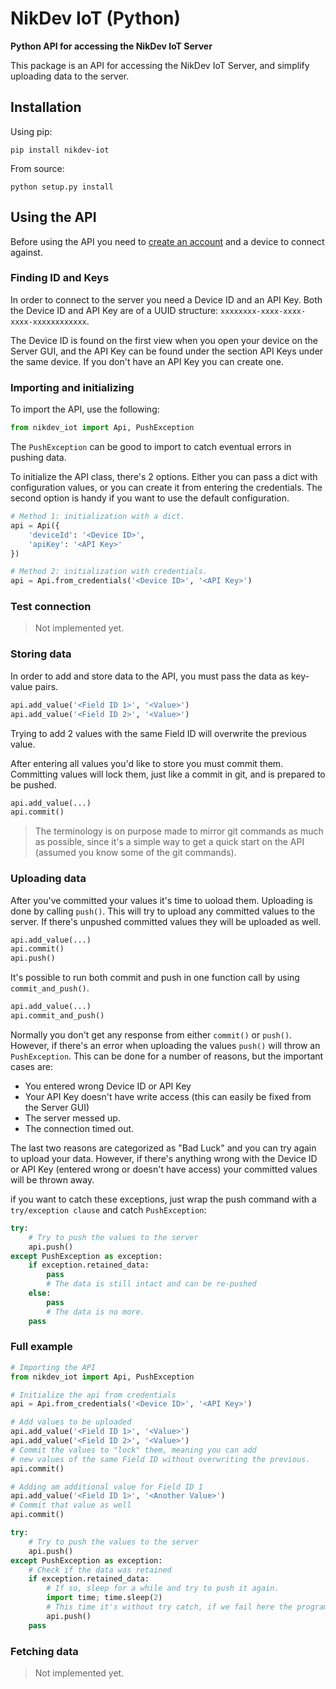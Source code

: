 # NikDev IoT (Python)

**Python API for accessing the NikDev IoT Server**

This package is an API for accessing the NikDev IoT Server,
and simplify uploading data to the server.

## Installation

Using pip:

    pip install nikdev-iot

From source:

    python setup.py install


## Using the API

Before using the API you need to [create an account](https://iot.nik-dev.se/admin/register)
and a device to connect against.

### Finding ID and Keys

In order to connect to the server you need a Device ID and an API Key.
Both the Device ID and API Key are of a UUID structure:
`xxxxxxxx-xxxx-xxxx-xxxx-xxxxxxxxxxxx`.

The Device ID is found on the first view when you open your device on the
Server GUI, and the API Key can be found under the section API Keys
under the same device. If you don't have an API Key you can create one.

### Importing and initializing
To import the API, use the following:
```python
from nikdev_iot import Api, PushException
```

The `PushException` can be good to import to catch eventual errors in pushing data.

To initialize the API class, there's 2 options. Either you can
pass a dict with configuration values, or you can create it from
entering the credentials. The second option is handy if you want
to use the default configuration.

```python
# Method 1: initialization with a dict.
api = Api({
    'deviceId': '<Device ID>',
    'apiKey': '<API Key>'
})

# Method 2: initialization with credentials.
api = Api.from_credentials('<Device ID>', '<API Key>')
```

### Test connection
> Not implemented yet.

### Storing data
In order to add and store data to the API, you must pass the data as key-value pairs.

```python
api.add_value('<Field ID 1>', '<Value>')
api.add_value('<Field ID 2>', '<Value>')
```

Trying to add 2 values with the same Field ID will overwrite the previous value.

After entering all values you'd like to store you must commit them.
Committing values will lock them, just like a commit in git, and is
prepared to be pushed.

```python
api.add_value(...)
api.commit()
```

> The terminology is on purpose made to mirror git commands as much
> as possible, since it's a simple way to get a quick start on the API
> (assumed you know some of the git commands).


### Uploading data
After you've committed your values it's time to uoload them.
Uploading is done by calling `push()`. This will try to upload
any committed values to the server. If there's unpushed committed
values they will be uploaded as well.

```python
api.add_value(...)
api.commit()
api.push()
```

It's possible to run both commit and push in one function
call by using `commit_and_push()`.
```python
api.add_value(...)
api.commit_and_push()
```

Normally you don't get any response from either `commit()` or `push()`.
However, if there's an error when uploading the values `push()` will throw an
`PushException`. This can be done for a number of reasons, but the important cases are:
 - You entered wrong Device ID or API Key
 - Your API Key doesn't have write access (this can easily be fixed from the Server GUI)
 - The server messed up.
 - The connection timed out.

The last two reasons are categorized as "Bad Luck" and you can try again to upload your data.
However, if there's anything wrong with the Device ID or API Key (entered wrong or doesn't have access)
your committed values will be thrown away.

if you want to catch these exceptions, just wrap the push command with a `try/exception clause` and
catch `PushException`:

```python
try:
    # Try to push the values to the server
    api.push()
except PushException as exception:
    if exception.retained_data:
        pass
        # The data is still intact and can be re-pushed
    else:
        pass
        # The data is no more.
    pass
```

### Full example

```python
# Importing the API
from nikdev_iot import Api, PushException

# Initialize the api from credentials
api = Api.from_credentials('<Device ID>', '<API Key>')

# Add values to be uploaded
api.add_value('<Field ID 1>', '<Value>')
api.add_value('<Field ID 2>', '<Value>')
# Commit the values to "lock" them, meaning you can add
# new values of the same Field ID without overwriting the previous.
api.commit()

# Adding am additional value for Field ID 1
api.add_value('<Field ID 1>', '<Another Value>')
# Commit that value as well
api.commit()

try:
    # Try to push the values to the server
    api.push()
except PushException as exception:
    # Check if the data was retained
    if exception.retained_data:
        # If so, sleep for a while and try to push it again.
        import time; time.sleep(2)
        # This time it's without try catch, if we fail here the program crashes.
        api.push()
    pass

```

### Fetching data
> Not implemented yet.

